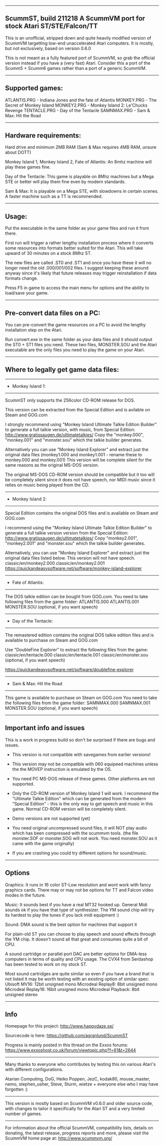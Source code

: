 ------------------------------------------------------------------------
ScummST, build 211218
A ScummVM port for stock Atari ST/STE/Falcon/TT
------------------------------------------------------------------------

This is an unofficial, stripped down and quite heavily modified version
of ScummVM targetting low-end unaccelerated Atari computers.
It is mostly, but not exclusively, based on version 0.6.0

This is not meant as a fully featured port of ScummVM, so
grab the official version instead if you have a (very fast) Atari.
Consider this a port of the Scumm5 + Scumm6 games rather than
a port of a generic ScummVM.

------------------------------------------------------------------------
Supported games:
------------------------------------------------------------------------
ATLANTIS.PRG  - Indiana Jones and the fate of Atlantis
MONKEY.PRG    - The Secret of Monkey Island
MONKEY2.PRG   - Monkey Island 2: Le'Chucks Revenge
TENTACLE.PRG  - Day of the Tentacle
SAMNMAX.PRG   - Sam & Max: Hit the Road

------------------------------------------------------------------------
Hardware requirements:
------------------------------------------------------------------------
Hard drive and minimum 2MB RAM
(Sam & Max requires 4MB RAM, unsure about DOTT)

Monkey Island 1, Monkey Island 2, Fate of Atlantis:
  An 8mhz machine will play these games fine.

Day of the Tentacle:
  This game is playable on 8Mhz machines but a Mega STE or better
  will play them fine even by modern standards.

Sam & Max:
  It is playable on a Mega STE, with slowdowns in certain scenes.
  A faster machine such as a TT is recommended.


------------------------------------------------------------------------
Usage:
------------------------------------------------------------------------
Put the executable in the same folder as your game files
and run it from there.

First run will trigger a rather lengthy installation process where
it converts some resources into formats better suited for the
Atari. This will take upward of 30 minutes on a stock 8Mhz ST.

The new files are called <game>.ST0 and <game>.ST1 and once you
have these it will no longer need the old <game>.000/001/002 files.
I suggest keeping these around anyway since it's likely that
future releases may trigger reinstallation if data formats change.

Press F5 in game to access the main menu for options and the
ability to load/save your game.


------------------------------------------------------------------------
Pre-convert data files on a PC:
------------------------------------------------------------------------
You can pre-convert the game resources on a PC to avoid the lengthy
installation step on the Atari.

Run convert.exe in the same folder as your data files and it
should output the ST0 + ST1 files you need.
These two files, MONSTER.SOU and the Atari executable are the only
files you need to play the game on your Atari.


------------------------------------------------------------------------
Where to legally get game data files:
------------------------------------------------------------------------


------------------------------------------------------------------------
* Monkey Island 1:
------------------------------------------------------------------------
ScummST only supports the 256color CD-ROM release for DOS.

This version can be extracted from the Special Edition and is
avilable on Steam and GOG.com

I strongly recommend using "Monkey Island Ultimate Talkie Edition Builder"
to generate a full talkie version, with music, from Special Edition:
http://www.gratissaugen.de/ultimatetalkies/
Copy the "monkey.000", "monkey.001" and "monster.sou" which the
talkie builder generates.


Alternatively you can use "Monkey Island Explorer" and extract just
the original data files (monkey1.000 and monkey1.001 - rename these
 to monkey.000 and monkey.001)
This version will be complete silent for the same reasons as the
original MS-DOS version.

The original MS-DOS CD-ROM version should be compatible but it too
will be completely silent since it does not have speech, nor MIDI music
since it relies on music being played from the CD.


------------------------------------------------------------------------
* Monkey Island 2:
------------------------------------------------------------------------
Special Edition contains the original DOS files and is available on
Steam and GOG.com

I recommend using the "Monkey Island Ultimate Talkie Edition Builder"
to generate a full talkie version version from the Special Edition:
http://www.gratissaugen.de/ultimatetalkies/
Copy "monkey2.001", "monkey2.001" and "monster.sou" which the
talkie builder generates.


Alternatively, you can use "Monkey Island Explorer" and extract
just the original data files listed below.
This version will not have speech.
classic/en/monkey2.000
classic/en/monkey2.001
https://quickandeasysoftware.net/software/monkey-island-explorer



------------------------------------------------------------------------
* Fate of Atlantis:
------------------------------------------------------------------------
The DOS talkie edition can be bought from GOG.com.
You need to take following files from the game folder:
ATLANTIS.000
ATLANTIS.001
MONSTER.SOU   (optional, if you want speech)


------------------------------------------------------------------------
* Day of the Tentacle:
------------------------------------------------------------------------
The remastered edition contains the original DOS talkie edition files
and is available to purchase on Steam and GOG.com

Use "DoubleFine Explorer" to extract the following files from the game:
classic/en/tentacle.000
classic/en/tentacle.001
classic/en/monster.sou   (optional, if you want speech)

https://quickandeasysoftware.net/software/doublefine-explorer


------------------------------------------------------------------------
* Sam & Max: Hit the Road
------------------------------------------------------------------------
This game is available to purchase on Steam on GOG.com
You need to take the following files from the game folder:
SAMNMAX.000
SAMNMAX.001
MONSTER.SOU  (optional, if you want speech)



------------------------------------------------------------------------
Important info and issues
------------------------------------------------------------------------
This is a work in progress build so don't be surprised if there
are bugs and issues.

- This version is not compatible with savegames from earlier versions!

- This version may not be compatible with 060 equipeed machines
  unless the the MOVEP instruction is emulated by the OS.

- You need PC MS-DOS release of these games.
  Other platforms are not supported.

- Only the CD-ROM version of Monkey Island 1 will work.
  I recommend the "Ultimate Talkie Edition" which can be
  generated from the modern "Special Edition" - this is the
  only way to get speech and music in this game.
  Normal CD-ROM version will be completely silent.

- Demo versions are not supported (yet)
 
- You need original uncompressed sound files, it will NOT play
  audio which has been compressed with the scummvm tools.
  (the file monster.SOF or monster.SOG will not work.
  You need monster.SOU as it came with the game originally)

- If you are crashing you could try different options for sound/music.



------------------------------------------------------------------------
Options
------------------------------------------------------------------------

Graphics:
It runs in 16 color ST-Low resolution and wont work with fancy
graphics cards. There may or may not be options for TT and Falcon
video modes in the future.

Music:
It sounds best if you have a real MT32 hooked up.
General Midi sounds ok if you have that type of synthesizer.
The YM sound chip will try its hardest to play the tunes if you
lack midi equipment :)

Sound:
DMA sound is the best option for machines that support it

For plain-old ST you can choose to play speech and sound effects
through the YM chip. It doesn't sound all that great and
consumes quite a bit of CPU.

A sound cartridge or parallel port DAC are better options
for DMA-less computers in terms of quality and CPU usage.
The CVX4 from Serdashop has been tested to work on my stock ST.

Most sound cartridges are quite similar so even if you have a
brand that is not listed it may be worth testing with an
existing option of similar spec:
  Ubisoft MV16:       12bit unsigned mono
  Microdeal Replay8:   8bit unsigned mono
  Microdeal Replay16: 16bit unsigned mono
  Microdeal Playback:  8bit unsigned stereo



------------------------------------------------------------------------
Info
------------------------------------------------------------------------
Homepage for this project: http://www.happydaze.se/

Sourcecode is here: https://github.com/agranlund/ScummST

Progress is mainly posted in this thread on the Exxos forums:
https://www.exxoshost.co.uk/forum/viewtopic.php?f=61&t=2644




------------------------------------------------------------------------
Many thanks to everyone who contributes by testing this
on various Atari's with different configurations.

Atarian Computing, DoG, Heiko Poppen, JezC,
kodak80, mouse_master, nemo, stephen_usher, Steve,
Sturm, wietze + everyone else who I may have forgotten :)

------------------------------------------------------------------------
This version is mostly based on ScummVM v0.6.0 and older source code,
with changes to tailor it specifically for the Atari ST and
a very limited number of games.

------------------------------------------------------------------------
For information about the official ScummVM, compatibility lists, details
on donating, the latest release, progress reports and more,
please visit the ScummVM home page at: http://www.scummvm.org/
